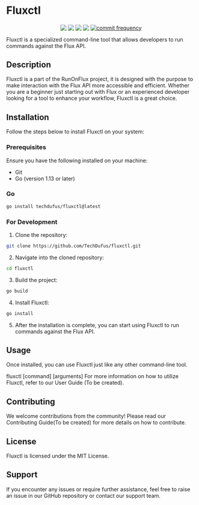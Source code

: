 # Fluxctl

<p align="center">
    <a href="https://github.com/TechDufus/FluxNodeInstall/actions/workflows/ansible-lint.yml"><img align="center" src="https://github.com/TechDufus/FluxNodeInstall/actions/workflows/ansible-lint.yml/badge.svg"/></a>
    <a href="https://github.com/TechDufus/FluxNodeInstall/issues"><img align="center" src="https://img.shields.io/github/issues/techdufus/FluxNodeInstall"/></a>
    <a href="https://github.com/sponsors/TechDufus"><img align="center" src="https://img.shields.io/github/sponsors/techdufus"/></a>
    <a href="https://discord.io/techdufus"><img align="center" src="https://img.shields.io/discord/905178979844116520.svg?label=&logo=discord&logoColor=ffffff&color=7389D8&labelColor=6A7EC2"/></a>
    <a href="https://github.com/TechDufus/FluxNodeInstall/commits/main"><img align="center" src="https://img.shields.io/github/commit-activity/m/techdufus/fluxnodeinstall" alt="commit frequency"></a>
</p>

Fluxctl is a specialized command-line tool that allows developers to run commands against the Flux API.

## Description
Fluxctl is a part of the RunOnFlux project, it is designed with the purpose to make interaction with the Flux API more accessible and efficient. Whether you are a beginner just starting out with Flux or an experienced developer looking for a tool to enhance your workflow, Fluxctl is a great choice.

## Installation
Follow the steps below to install Fluxctl on your system:

### Prerequisites
Ensure you have the following installed on your machine:

- Git
- Go (version 1.13 or later)
### Go
```bash
go install techdufus/fluxctl@latest
```
### For Development
1. Clone the repository:
```bash
git clone https://github.com/TechDufus/fluxctl.git
```
2. Navigate into the cloned repository:
```bash
cd fluxctl
```
3. Build the project:
```bash
go build
```
4. Install Fluxctl:
```bash
go install
```
5. After the installation is complete, you can start using Fluxctl to run commands against the Flux API.

## Usage
Once installed, you can use Fluxctl just like any other command-line tool.

fluxctl [command] [arguments]
For more information on how to utilize Fluxctl, refer to our User Guide (To be created).

## Contributing
We welcome contributions from the community! Please read our Contributing Guide(To be created) for more details on how to contribute.

## License
Fluxctl is licensed under the MIT License.

## Support
If you encounter any issues or require further assistance, feel free to raise an issue in our GitHub repository or contact our support team.
